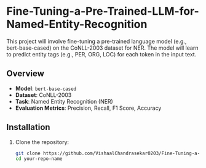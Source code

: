 # Fine-Tuning-a-Pre-Trained-LLM-for-Named-Entity-Recognition
This project will involve fine-tuning a pre-trained language model (e.g., bert-base-cased) on the CoNLL-2003 dataset for NER. The model will learn to predict entity tags (e.g., PER, ORG, LOC) for each token in the input text.

## Overview
- **Model**: `bert-base-cased`
- **Dataset**: CoNLL-2003
- **Task**: Named Entity Recognition (NER)
- **Evaluation Metrics**: Precision, Recall, F1 Score, Accuracy

## Installation
1. Clone the repository:
   ```bash
   git clone https://github.com/VishaalChandrasekar0203/Fine-Tuning-a-Pre-Trained-LLM-for-Named-Entity-Recognition.git
   cd your-repo-name
